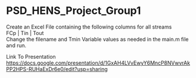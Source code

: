 # PSD_HENS_Project_Group1

Create an Excel File containing the following columns for all streams<br>
FCp | Tin | Tout<br>
Change the filename and Tmin Variable values as needed in the main.m file and run.

Link To Presentation
https://docs.google.com/presentation/d/1GxAH4LVvEwyY6MncP8NVwvrAkPP2HPS-RUHaExDr6e0/edit?usp=sharing
